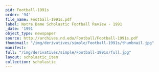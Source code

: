 ```yaml
---
pid: Football-1991s
order: '94'
file_name: Football-1991s.pdf
label: Notre Dame Scholastic Football Review - 1991
_date: '1991'
object_type: newspaper
source: http://archives.nd.edu/Football/Football-1991s.pdf
thumbnail: "/img/derivatives/simple/Football-1991s/thumbnail.jpg"
manifest:
full: "/img/derivatives/simple/Football-1991s/full.jpg"
layout: scholastic_item
collection: scholastic
---
```

